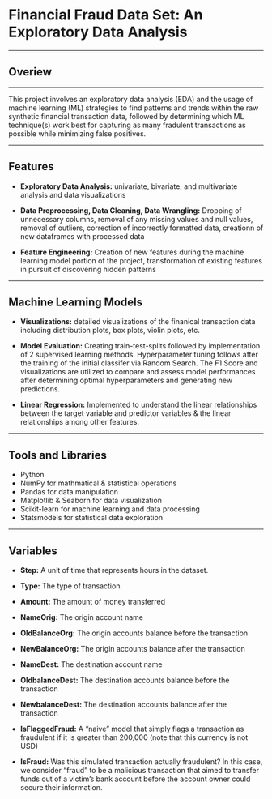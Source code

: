 # Financial Fraud Data Set: An Exploratory Data Analysis
___

## Overiew
___
This project involves an exploratory data analysis (EDA) and the usage of machine learning (ML) strategies to find patterns and trends within the raw synthetic financial transaction data, followed by determining which ML technique(s) work best for capturing as many fradulent transactions as possible while minimizing false positives.

___

## Features

* **Exploratory Data Analysis:** univariate, bivariate, and multivariate analysis and data visualizations

* **Data Preprocessing, Data Cleaning, Data Wrangling:** Dropping of unnecessary columns, removal of any missing values and null values, removal of outliers, correction of incorrectly formatted data, creationn of new dataframes with processed data

* **Feature Engineering:** Creation of new features during the machine learning model portion  of the project, transformation of existing features in pursuit of discovering hidden patterns

___

## Machine Learning Models

* **Visualizations:** detailed visualizations of the finanical transaction data including distribution plots, box plots, violin plots, etc.

* **Model Evaluation:** Creating train-test-splits followed by implementation of 2 supervised learning methods. Hyperparameter tuning follows after the training  of the initial classifer via Random Search. The F1 Score and visualizations are utilized to compare and assess model performances after determining optimal hyperparameters and generating new predictions.

* **Linear Regression:** Implemented to understand the linear relationships between the target variable and predictor variables & the linear relationships among other features.

___
## Tools and Libraries

* Python
* NumPy for mathmatical & statistical operations
* Pandas for data manipulation
* Matplotlib & Seaborn for data visualization
* Scikit-learn for machine learning and data processing
* Statsmodels for statistical data exploration

___
## Variables

* **Step:** A unit of time that represents hours in the dataset.

* **Type:** The type of transaction 

* **Amount:** The amount of money transferred 

* **NameOrig:** The origin account name

* **OldBalanceOrg:** The origin accounts balance before the transaction 

* **NewBalanceOrg:** The origin accounts balance after the transaction 

* **NameDest:** The destination account name 

* **OldbalanceDest:** The destination accounts balance before the transaction 

* **NewbalanceDest:** The destination accounts balance after the transaction 

* **IsFlaggedFraud:** A “naive” model that simply flags a transaction as fraudulent if it is greater than 200,000 (note that this currency is not USD) 

* **IsFraud:** Was this simulated transaction actually fraudulent? In this case, we consider “fraud” to be a malicious transaction that aimed to transfer funds out of a victim’s bank account before the account owner could secure their information. 